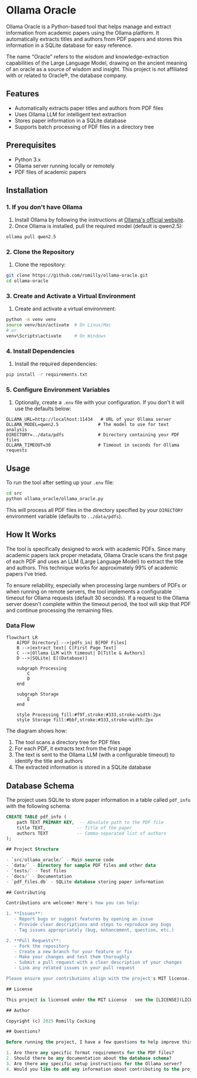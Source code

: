 # Ollama Oracle

Ollama Oracle is a Python-based tool that helps manage and extract information from academic papers using the Ollama platform. It automatically extracts titles and authors from PDF papers and stores this information in a SQLite database for easy reference.

The name "Oracle" refers to the wisdom and knowledge-extraction capabilities of the Large Language Model, drawing on the ancient meaning of an oracle as a source of wisdom and insight. This project is not affiliated with or related to Oracle®, the database company.

## Features

- Automatically extracts paper titles and authors from PDF files
- Uses Ollama LLM for intelligent text extraction
- Stores paper information in a SQLite database
- Supports batch processing of PDF files in a directory tree

## Prerequisites

- Python 3.x
- Ollama server running locally or remotely
- PDF files of academic papers

## Installation

### 1. If you don't have Ollama

1. Install Ollama by following the instructions at [Ollama's official website](https://ollama.ai/download).
2. Once Ollama is installed, pull the required model (default is qwen2.5):
```bash
ollama pull qwen2.5
```

### 2. Clone the Repository

1. Clone the repository:
```bash
git clone https://github.com/romilly/ollama-oracle.git
cd ollama-oracle
```

### 3. Create and Activate a Virtual Environment

1. Create and activate a virtual environment:
```bash
python -m venv venv
source venv/bin/activate  # On Linux/Mac
# or
venv\Scripts\activate     # On Windows
```

### 4. Install Dependencies

1. Install the required dependencies:
```bash
pip install -r requirements.txt
```

### 5. Configure Environment Variables

1. Optionally, create a `.env` file with your configuration. If you don't it will use the defaults below:
```env
OLLAMA_URL=http://localhost:11434   # URL of your Ollama server
OLLAMA_MODEL=qwen2.5               # The model to use for text analysis
DIRECTORY=../data/pdfs             # Directory containing your PDF files
OLLAMA_TIMEOUT=30                  # Timeout in seconds for Ollama requests
```

## Usage

To run the tool after setting up your `.env` file:

```bash
cd src
python ollama_oracle/ollama_oracle.py
```

This will process all PDF files in the directory specified by your `DIRECTORY` environment variable (defaults to `../data/pdfs`).

## How It Works

The tool is specifically designed to work with academic PDFs. Since many academic papers lack proper metadata, Ollama Oracle scans the first page of each PDF and uses an LLM (Large Language Model) to extract the title and authors. This technique works for approximately 99% of academic papers I've tried.

To ensure reliability, especially when processing large numbers of PDFs or when running on remote servers, the tool implements a configurable timeout for Ollama requests (default 30 seconds). If a request to the Ollama server doesn't complete within the timeout period, the tool will skip that PDF and continue processing the remaining files.

### Data Flow

```mermaid
flowchart LR
    A[PDF Directory] -->|pdfs_in| B[PDF Files]
    B -->|extract_text| C[First Page Text]
    C -->|Ollama LLM with timeout| D[Title & Authors]
    D -->|SQLite| E[(Database)]
    
    subgraph Processing
        C
        D
    end
    
    subgraph Storage
        E
    end
    
    style Processing fill:#f9f,stroke:#333,stroke-width:2px
    style Storage fill:#bbf,stroke:#333,stroke-width:2px
```

The diagram shows how:
1. The tool scans a directory tree for PDF files
2. For each PDF, it extracts text from the first page
3. The text is sent to the Ollama LLM (with a configurable timeout) to identify the title and authors
4. The extracted information is stored in a SQLite database

## Database Schema

The project uses SQLite to store paper information in a table called `pdf_info` with the following schema:

```sql
CREATE TABLE pdf_info (
    path TEXT PRIMARY KEY,  -- Absolute path to the PDF file
    title TEXT,            -- Title of the paper
    authors TEXT           -- Comma-separated list of authors
);

## Project Structure

- `src/ollama_oracle/` - Main source code
- `data/` - Directory for sample PDF files and other data
- `tests/` - Test files
- `docs/` - Documentation
- `pdf_files.db` - SQLite database storing paper information

## Contributing

Contributions are welcome! Here's how you can help:

1. **Issues**: 
   - Report bugs or suggest features by opening an issue
   - Provide clear descriptions and steps to reproduce any bugs
   - Tag issues appropriately (bug, enhancement, question, etc.)

2. **Pull Requests**:
   - Fork the repository
   - Create a new branch for your feature or fix
   - Make your changes and test them thoroughly
   - Submit a pull request with a clear description of your changes
   - Link any related issues in your pull request

Please ensure your contributions align with the project's MIT license.

## License

This project is licensed under the MIT License - see the [LICENSE](LICENSE) file for details.

## Author

Copyright (c) 2025 Romilly Cocking

## Questions?

Before running the project, I have a few questions to help improve this documentation:

1. Are there any specific format requirements for the PDF files?
2. Should there be any documentation about the database schema?
3. Are there any specific setup instructions for the Ollama server?
4. Would you like to add any information about contributing to the project?
